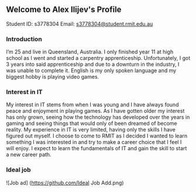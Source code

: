 ## Welcome to Alex Ilijev's Profile

Student ID: s3778304
Email: s3778304@student.rmit.edu.au

### Introduction

I’m 25 and live in Queensland, Australia. I only finished year 11 at high school as I went and started a carpentry apprenticeship. Unfortunately, I got 3 years into said apprenticeship and due to a downturn in the industry, I was unable to complete it. English is my only spoken language and my biggest hobby is playing video games.

### Interest in IT

My interest in IT stems from when I was young and I have always found peace and enjoyment in playing games. As I have gotten older my interest has only grown, seeing how the technology has developed over the years in gaming and seeing things that would only of been dreamed of become reality. My experience in IT is very limited, having only the skills I have figured out myself. I choose to come to RMIT as I decided I wanted to learn something I was interested in and try to make a career choice that I feel I will enjoy. I expect to learn the fundamentals of IT and gain the skill to start a new career path.

### Ideal job

![Job ad] (https://github.com/Ideal Job Add.png)
